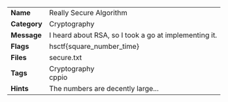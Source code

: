 <table>
  <tr>
    <td><strong>Name</strong></td>
    <td>Really Secure Algorithm</td>
  </tr>
  <tr>
    <td><strong>Category</strong></td>
    <td>Cryptography</td>
  </tr>
  <tr>
    <td><strong>Message</strong></td>
    <td>I heard about RSA, so I took a go at implementing it.</td>
  </tr>
  <tr>
    <td><strong>Flags</strong></td>
    <td>hsctf{square_number_time}</td>
  </tr>
  <tr>
    <td><strong>Files</strong></td>
    <td>secure.txt</td>
  </tr>
  <tr>
    <td><strong>Tags</strong></td>
    <td>Cryptography<br>cppio</td>
  </tr>
  <tr>
    <td><strong>Hints</strong></td>
    <td>The numbers are decently large...</td>
  </tr>
</table>
